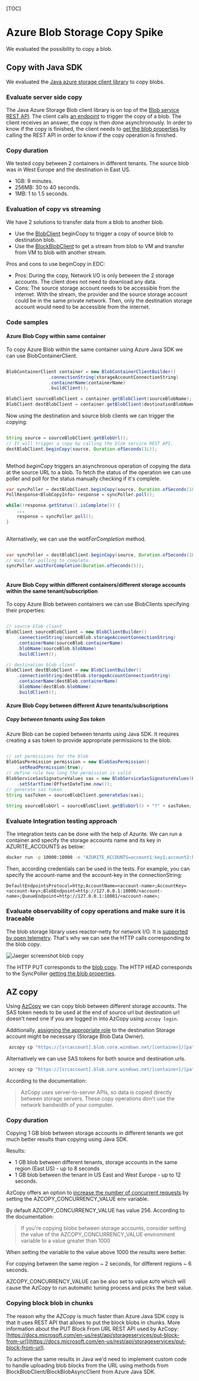 [TOC]

# Azure Blob Storage Copy Spike

We evaluated the possibility to copy a blob.

## Copy with Java SDK

We evaluated the [Java azure storage client library](https://docs.microsoft.com/en-us/java/api/overview/azure/storage-blob-readme?view=azure-java-stable) to copy blobs.

### Evaluate server side copy

The Java Azure Storage Blob client library is on top of the [Blob service REST API](https://docs.microsoft.com/en-us/rest/api/storageservices/blob-service-rest-api).
The client calls [an endpoint](https://docs.microsoft.com/en-us/rest/api/storageservices/copy-blob-from-url) to trigger the copy of a blob.
The client receives an answer, the copy is then done asynchronously.
In order to know if the copy is finished, the client needs to [get the blob properties](https://docs.microsoft.com/en-us/rest/api/storageservices/get-blob-properties) by calling the REST API in order to know if the copy operation is finished.

### Copy duration

We tested copy between 2 containers in different tenants. The source blob was in West Europe and the destination in East US.

- 1GB: 9 minutes.
- 256MB: 30 to 40 seconds.
- 1MB: 1 to 1.5 seconds.

### Evaluation of copy vs streaming

We have 2 solutions to transfer data from a blob to another blob.

- Use the [BlobClient](https://docs.microsoft.com/en-us/java/api/com.azure.storage.blob.blobclient?view=azure-java-stable) beginCopy to trigger a copy of source blob to destination blob.
- Use the [BlockBlobClient](https://docs.microsoft.com/en-us/java/api/com.azure.storage.blob.specialized.blockblobclient?view=azure-java-stable) to get a stream from blob to VM and transfer from VM to blob with another stream.

Pros and cons to use beginCopy in EDC:
- Pros: During the copy, Network I/O is only between the 2 storage accounts. The client does not need to download any data.
- Cons: The source storage account needs to be accessible from the internet. With the stream, the provider and the source storage account could be in the same private network. Then, only the destination storage account would need to be accessible from the internet.

### Code samples

#### Azure Blob Copy within same container

To copy Azure Blob within the same container using Azure Java SDK we can use BlobContainerClient.

```java

BlobContainerClient container = new BlobContainerClientBuilder()
                .connectionString(storageAccountConnectionString)
                .containerName(containerName)
                .buildClient();

BlobClient sourceBlobClient = container.getBlobClient(sourceBlobName);
BlobClient destBlobClient = container.getBlobClient(destinationBlobName);

```

Now using the destination and source blob clients we can trigger the copying:

```java

String source = sourceBlobClient.getBlobUrl();
// It will trigger a copy by calling the blob service REST API.
destBlobClient.beginCopy(source, Duration.ofSeconds(1L));
        
```

Method _beginCopy_ triggers an asynchronous operation of copying the data at the source URL to a blob.
To fetch the status of the operation we can use poller and poll for the status manually checking if it's complete.

```java
var syncPoller = destBlobClient.beginCopy(source, Duration.ofSeconds(1L));
PollResponse<BlobCopyInfo> response = syncPoller.poll();

while(!response.getStatus().isComplete()) {
    ...
    response = syncPoller.poll();
}
        
```

Alternatively, we can use the _waitForCompletion_ method.

```java

var syncPoller = destBlobClient.beginCopy(source, Duration.ofSeconds(1L));
// Wait for polling to complete.
syncPoller.waitForCompletion(Duration.ofSeconds(5));
        
```

#### Azure Blob Copy within different containers/different storage accounts within the same tenant/subscription

To copy Azure Blob between containers we can use BlobClients specifying their properties:

```java

// source blob client
BlobClient sourceBlobClient = new BlobClientBuilder()
    .connectionString(sourceBlob.storageAccountConnectionString)
    .containerName(sourceBlob.containerName)
    .blobName(sourceBlob.blobName)
    .buildClient();

// destination blob client
BlobClient destBlobClient = new BlobClientBuilder()
    .connectionString(destBlob.storageAccountConnectionString)
    .containerName(destBlob.containerName)
    .blobName(destBlob.blobName)
    .buildClient();
```

#### Azure Blob Copy between different Azure tenants/subscriptions

##### Copy between tenants using Sas token

Azure Blob can be copied between tenants using Java SDK. It requires creating a sas token to provide appropriate permissions to the blob.

```java

// set permissions for the blob
BlobSasPermission permission = new BlobSasPermission()
    .setReadPermission(true);
// define rule how long the permission is valid
BlobServiceSasSignatureValues sas = new BlobServiceSasSignatureValues(OffsetDateTime.now().plusDays(1), permission)
    .setStartTime(OffsetDateTime.now());
// generate sas token
String sasToken = sourceBlobClient.generateSas(sas);
        
String sourceBlobUrl = sourceBlobClient.getBlobUrl() + "?" + sasToken;

```

### Evaluate Integration testing approach

The integration tests can be done with the help of Azurite.
We can run a container and specify the storage accounts name and its key in AZURITE_ACCOUNTS as below:

```bash
docker run -p 10000:10000 -e "AZURITE_ACCOUNTS=account1:key1;account2:key2" mcr.microsoft.com/azure-storage/azurite
```

Then, according credentials can be used in the tests.
For example, you can specify the account-name and the account-key in the connectionString:

`DefaultEndpointsProtocol=http;AccountName=<account-name>;AccountKey=<account-key>;BlobEndpoint=http://127.0.0.1:10000/<account-name>;QueueEndpoint=http://127.0.0.1:10001/<account-name>;`

### Evaluate observability of copy operations and make sure it is traceable

The blob storage library uses reactor-netty for network I/O. It is [supported by open telemetry](https://github.com/open-telemetry/opentelemetry-java-instrumentation/tree/022914139e0d7156e98efca382397663ed247bde/instrumentation/reactor/reactor-netty).
That's why we can see the HTTP calls corresponding to the blob copy.

![Jaeger screenshot blob copy](./jaeger-blob-copy.png)

The HTTP PUT corresponds to the [blob copy](https://docs.microsoft.com/en-us/rest/api/storageservices/copy-blob-from-url). 
The HTTP HEAD corresponds to the SyncPoller [getting the blob properties](https://docs.microsoft.com/en-us/rest/api/storageservices/get-blob-properties).

## AZ copy

Using [AzCopy](https://docs.microsoft.com/en-us/azure/storage/common/storage-use-azcopy-blobs-copy) we can copy blob between different storage accounts.
The SAS token needs to be used at the end of source url but destination url doesn't need one if you are logged in into AzCopy using `azcopy login`.

Additionally, [assigning the appropriate role](https://docs.microsoft.com/en-us/azure/storage/common/storage-use-azcopy-authorize-azure-active-directory#verify-role-assignments) to the destination Storage account might be necessary (Storage Blob Data Owner).

```bash
 azcopy cp "https://[srcaccount].blob.core.windows.net/[container]/[path/to/blob]?[SAS]" "https://[destaccount].blob.core.windows.net/[container]/[path/to/blob]"
```

Alternatively we can use SAS tokens for both source and destination urls.

```bash
 azcopy cp "https://[srcaccount].blob.core.windows.net/[container]/[path/to/blob]?[SAS]" "https://[destaccount].blob.core.windows.net/[container]/[path/to/blob]?[SAS]"
```

According to the documentation:
> AzCopy uses server-to-server APIs, so data is copied directly between storage servers. These copy operations don't use the network bandwidth of your computer.

### Copy duration

Copying 1 GB blob between storage accounts in different tenants we got much better results than copying using Java SDK. 

Results:

- 1 GB blob between different tenants, storage accounts in the same region (East US) - up to 8 seconds
- 1 GB blob between the tenant in US East and West Europe - up to 12 seconds.

AzCopy offers an option to [increase the number of concurrent requests](https://docs.microsoft.com/en-us/azure/storage/common/storage-use-azcopy-optimize#increase-the-number-of-concurrent-requests) by setting the AZCOPY_CONCURRENCY_VALUE env variable.

By default AZCOPY_CONCURRENCY_VALUE has value 256. According to the documentation:

> If you're copying blobs between storage accounts, consider setting the value of the AZCOPY_CONCURRENCY_VALUE environment variable to a value greater than 1000

When setting the variable to the value above 1000 the results were better.

For copying between the same region ~ 2 seconds, for different regions ~ 6 seconds.

AZCOPY_CONCURRENCY_VALUE can be also set to value `AUTO` which will cause the AzCopy to run automatic tuning process and picks the best value.

### Copying block blob in chunks

The reason why the AZCopy is much faster than Azure Java SDK copy is that it uses REST API that allows to put the block blobs in chunks.
More information about the PUT Block From URL REST API used by AzCopy: [https://docs.microsoft.com/en-us/rest/api/storageservices/put-block-from-url](https://docs.microsoft.com/en-us/rest/api/storageservices/put-block-from-url). 

To achieve the same results in Java we'd need to implement custom code to handle uploading blob blocks from the URL using methods from 
BlockBlobClient/BlockBlobAsyncClient from Azure Java SDK.
